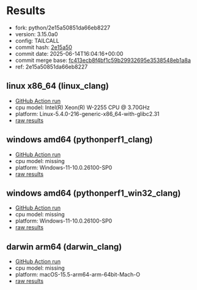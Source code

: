 # Results

- fork: python/2e15a50851da66eb8227
- version: 3.15.0a0
- config: TAILCALL
- commit hash: [2e15a50](https://github.com/python/cpython/commit/2e15a50)
- commit date: 2025-06-14T16:04:16+00:00
- commit merge base: [fc413ecb8f4bf1c59b29932695e3538548eb1a8a](https://github.com/python/cpython/commit/fc413ecb8f4bf1c59b29932695e3538548eb1a8a)
- ref: 2e15a50851da66eb8227

## linux x86_64 (linux_clang)

- [GitHub Action run](https://github.com/faster-cpython/benchmarking/actions/runs/15657347904)
- cpu model: Intel(R) Xeon(R) W-2255 CPU @ 3.70GHz
- platform: Linux-5.4.0-216-generic-x86_64-with-glibc2.31
- [raw results](bm-20250614-linux_clang-x86_64-python-2e15a50851da66eb8227-3.15.0a0-2e15a50.json)

## windows amd64 (pythonperf1_clang)

- [GitHub Action run](https://github.com/faster-cpython/benchmarking/actions/runs/15657347904)
- cpu model: missing
- platform: Windows-11-10.0.26100-SP0
- [raw results](bm-20250614-pythonperf1_clang-amd64-python-2e15a50851da66eb8227-3.15.0a0-2e15a50.json)

## windows amd64 (pythonperf1_win32_clang)

- [GitHub Action run](https://github.com/faster-cpython/benchmarking/actions/runs/15657347904)
- cpu model: missing
- platform: Windows-11-10.0.26100-SP0
- [raw results](bm-20250614-pythonperf1_win32_clang-amd64-python-2e15a50851da66eb8227-3.15.0a0-2e15a50.json)

## darwin arm64 (darwin_clang)

- [GitHub Action run](https://github.com/faster-cpython/benchmarking/actions/runs/15657347904)
- cpu model: missing
- platform: macOS-15.5-arm64-arm-64bit-Mach-O
- [raw results](bm-20250614-darwin_clang-arm64-python-2e15a50851da66eb8227-3.15.0a0-2e15a50.json)

